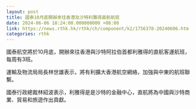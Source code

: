 ```yaml
---
layout: post
title: 國泰10月底開辦來往香港及沙特利雅得直航航班
date: 2024-06-06 18:24:00.000000000 +08:00
link: https://news.rthk.hk/rthk/ch/component/k2/1756378-20240606.htm
categories: rthk
---
```


國泰航空將於10月底，開辦來往香港與沙特阿拉伯首都利雅得的直航客運航班，每周有3班。

運輸及物流局局長林世雄表示，將有利擴大香港航空網絡，加強與中東的航班聯繫。

國泰行政總裁林紹波表示，利雅得是是沙特的金融中心，直航將為中國與沙特商業、貿易和旅遊作出貢獻。
